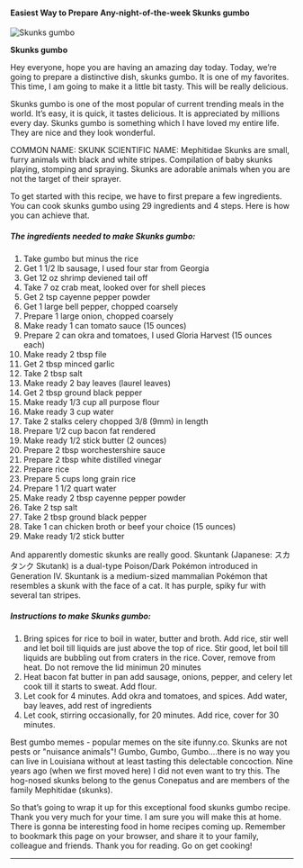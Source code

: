             

#### Easiest Way to Prepare Any-night-of-the-week Skunks gumbo

![Skunks gumbo](https://img-global.cpcdn.com/recipes/6340644414947328/751x532cq70/skunks-gumbo-recipe-main-photo.jpg)

**Skunks gumbo**

Hey everyone, hope you are having an amazing day today. Today, we’re going to prepare a distinctive dish, skunks gumbo. It is one of my favorites. This time, I am going to make it a little bit tasty. This will be really delicious.

Skunks gumbo is one of the most popular of current trending meals in the world. It’s easy, it is quick, it tastes delicious. It is appreciated by millions every day. Skunks gumbo is something which I have loved my entire life. They are nice and they look wonderful.

COMMON NAME: SKUNK SCIENTIFIC NAME: Mephitidae Skunks are small, furry animals with black and white stripes. Compilation of baby skunks playing, stomping and spraying. Skunks are adorable animals when you are not the target of their sprayer.

To get started with this recipe, we have to first prepare a few ingredients. You can cook skunks gumbo using 29 ingredients and 4 steps. Here is how you can achieve that.

##### The ingredients needed to make Skunks gumbo:

1.  Take gumbo but minus the rice
2.  Get 1 1/2 lb sausage, I used four star from Georgia
3.  Get 12 oz shrimp deviened tail off
4.  Take 7 oz crab meat, looked over for shell pieces
5.  Get 2 tsp cayenne pepper powder
6.  Get 1 large bell pepper, chopped coarsely
7.  Prepare 1 large onion, chopped coarsely
8.  Make ready 1 can tomato sauce (15 ounces)
9.  Prepare 2 can okra and tomatoes, I used Gloria Harvest (15 ounces each)
10.  Make ready 2 tbsp file
11.  Get 2 tbsp minced garlic
12.  Take 2 tbsp salt
13.  Make ready 2 bay leaves (laurel leaves)
14.  Get 2 tbsp ground black pepper
15.  Make ready 1/3 cup all purpose flour
16.  Make ready 3 cup water
17.  Take 2 stalks celery chopped 3/8 (9mm) in length
18.  Prepare 1/2 cup bacon fat rendered
19.  Make ready 1/2 stick butter (2 ounces)
20.  Prepare 2 tbsp worchestershire sauce
21.  Prepare 2 tbsp white distilled vinegar
22.  Prepare rice
23.  Prepare 5 cups long grain rice
24.  Prepare 1 1/2 quart water
25.  Make ready 2 tbsp cayenne pepper powder
26.  Take 2 tsp salt
27.  Take 2 tbsp ground black pepper
28.  Take 1 can chicken broth or beef your choice (15 ounces)
29.  Make ready 1/2 stick butter

And apparently domestic skunks are really good. Skuntank (Japanese: スカタンク Skutank) is a dual-type Poison/Dark Pokémon introduced in Generation IV. Skuntank is a medium-sized mammalian Pokémon that resembles a skunk with the face of a cat. It has purple, spiky fur with several tan stripes.

##### Instructions to make Skunks gumbo:

1.  Bring spices for rice to boil in water, butter and broth. Add rice, stir well and let boil till liquids are just above the top of rice. Stir good, let boil till liquids are bubbling out from craters in the rice. Cover, remove from heat. Do not remove the lid minimun 20 minutes
2.  Heat bacon fat butter in pan add sausage, onions, pepper, and celery let cook till it starts to sweat. Add flour.
3.  Let cook for 4 minutes. Add okra and tomatoes, and spices. Add water, bay leaves, add rest of ingredients
4.  Let cook, stirring occasionally, for 20 minutes. Add rice, cover for 30 minutes.

Best gumbo memes - popular memes on the site ifunny.co. Skunks are not pests or "nuisance animals"! Gumbo, Gumbo, Gumbo….there is no way you can live in Louisiana without at least tasting this delectable concoction. Nine years ago (when we first moved here) I did not even want to try this. The hog-nosed skunks belong to the genus Conepatus and are members of the family Mephitidae (skunks).

So that’s going to wrap it up for this exceptional food skunks gumbo recipe. Thank you very much for your time. I am sure you will make this at home. There is gonna be interesting food in home recipes coming up. Remember to bookmark this page on your browser, and share it to your family, colleague and friends. Thank you for reading. Go on get cooking!

* * *